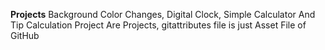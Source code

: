 **Projects**
Background Color Changes, Digital Clock, Simple Calculator And Tip Calculation Project Are Projects, gitattributes file is just Asset File of GitHub
